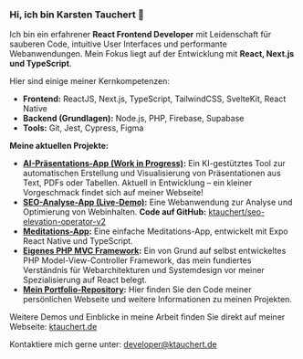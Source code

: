 ### Hi, ich bin Karsten Tauchert 👋

Ich bin ein erfahrener **React Frontend Developer** mit Leidenschaft für sauberen Code, intuitive User Interfaces und performante Webanwendungen. Mein Fokus liegt auf der Entwicklung mit **React, Next.js und TypeScript**.

Hier sind einige meiner Kernkompetenzen:
- **Frontend:** ReactJS, Next.js, TypeScript, TailwindCSS, SvelteKit, React Native
- **Backend (Grundlagen):** Node.js, PHP, Firebase, Supabase
- **Tools:** Git, Jest, Cypress, Figma

**Meine aktuellen Projekte:**
- **[AI-Präsentations-App (Work in Progress)](https://ktauchert.de/ai-presentation-app-teaser):** Ein KI-gestütztes Tool zur automatischen Erstellung und Visualisierung von Präsentationen aus Text, PDFs oder Tabellen. Aktuell in Entwicklung – ein kleiner Vorgeschmack findet sich auf meiner Webseite!
- **[SEO-Analyse-App (Live-Demo)](https://www.seo-elevation-operator.com):** Eine Webanwendung zur Analyse und Optimierung von Webinhalten. **Code auf GitHub:** [ktauchert/seo-elevation-operator-v2](https://github.com/ktauchert/seo-elevation-operator-v2)
- **[Meditations-App](https://github.com/ktauchert/meditation-app):** Eine einfache Meditations-App, entwickelt mit Expo React Native und TypeScript.
- **[Eigenes PHP MVC Framework](https://github.com/ktauchert/schauwiediebaeumelaufen):** Ein von Grund auf selbst entwickeltes PHP Model-View-Controller Framework, das mein fundiertes Verständnis für Webarchitekturen und Systemdesign vor meiner Spezialisierung auf React belegt.
- **[Mein Portfolio-Repository](https://github.com/ktauchert/ktauchert.de):** Hier finden Sie den Code meiner persönlichen Webseite und weitere Informationen zu meinen Projekten.

Weitere Demos und Einblicke in meine Arbeit finden Sie direkt auf meiner Webseite: [ktauchert.de](https://ktauchert.de)

Kontaktiere mich gerne unter: developer@ktauchert.de

